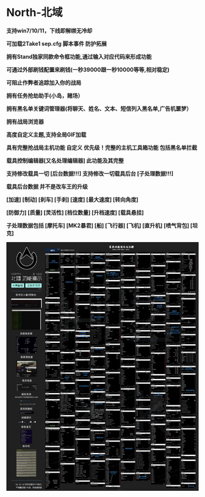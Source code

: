 # North-北域

**支持win7/10/11，下线即解绑无冷却**

**可加载2Take1 sep.cfg 脚本事件 防护拓展**

**拥有Stand独家同款命令框功能,通过输入对应代码来形成功能**

**可通过外部刷钱配置来刷钱(一秒39000跟一秒10000等等,相对稳定)**

**可阻止作弊者追踪加入你的战局**

**拥有任务抢劫助手(小岛，赌场）**&#x20;

**拥有黑名单关键词管理器(将聊天、姓名、文本、短信列入黑名单,广告机噩梦）**

**拥有战局浏览器**

**高度自定义主题,支持全局GIF加载**

**具有完整抢战局主机功能 自定义 优先级！完整的主机工具箱功能 包括黑名单拦截**

**载具控制编辑器\[又名处理编辑器] 此功能及其完整**

**支持修改载具一切 \[后台数据!!!] 支持修改一切载具后台 \[子处理数据!!!]**

**载具后台数据 并不是改车王的升级**

**\[加速] \[制动] \[刹车] \[手刹] \[速度] \[最大速度] \[转向角度]**

**\[防御力] \[质量] \[灵活性] \[档位数量] \[升档速度] \[载具悬挂]**

**子处理数据包括 \[摩托车] \[MK2暴君] \[船] \[飞行器] \[飞机] \[直升机] \[喷气背包] \[坦克]**

****![](../../.gitbook/assets/North.png)****
